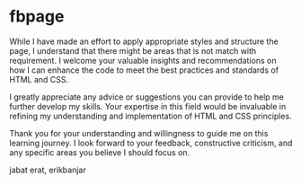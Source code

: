 # fbpage

While I have made an effort to apply appropriate styles and structure the page, I understand that there might be areas that is not match with requirement. I welcome your valuable insights and recommendations on how I can enhance the code to meet the best practices and standards of HTML and CSS.

I greatly appreciate any advice or suggestions you can provide to help me further develop my skills. Your expertise in this field would be invaluable in refining my understanding and implementation of HTML and CSS principles.

Thank you for your understanding and willingness to guide me on this learning journey. I look forward to your feedback, constructive criticism, and any specific areas you believe I should focus on.

jabat erat,
erikbanjar

